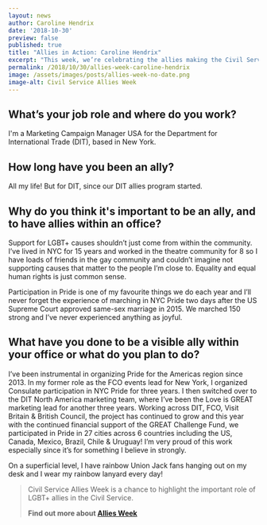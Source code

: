 ```yaml
---
layout: news
author: Caroline Hendrix
date: '2018-10-30'
preview: false
published: true
title: "Allies in Action: Caroline Hendrix"
excerpt: "This week, we’re celebrating the allies making the Civil Service a great place to work for LGBT+ people. Caroline works for the Department for International Trade. In this post, we asked Caroline tells us what being an ally means to her."
permalink: /2018/10/30/allies-week-caroline-hendrix
image: /assets/images/posts/allies-week-no-date.png
image-alt: Civil Service Allies Week
---
```


## What’s your job role and where do you work? 

I'm a Marketing Campaign Manager USA for the Department for International Trade (DIT), based in New York.

## How long have you been an ally?  

All my life! But for DIT, since our DIT allies program started.

## Why do you think it's important to be an ally, and to have allies within an office?  

Support for LGBT+ causes shouldn’t just come from within the community. I’ve lived in NYC for 15 years and worked in the theatre community for 8 so I have loads of friends in the gay community and couldn’t imagine not supporting causes that matter to the people I’m close to. Equality and equal human rights is just common sense. 

Participation in Pride is one of my favourite things we do each year and I’ll never forget the experience of marching in NYC Pride two days after the US Supreme Court approved same-sex marriage in 2015. We marched 150 strong and I’ve never experienced anything as joyful. 

## What have you done to be a visible ally within your office or what do you plan to do? 

I’ve been instrumental in organizing Pride for the Americas region since 2013. In my former role as the FCO events lead for New York, I organized Consulate participation in NYC Pride for three years. I then switched over to the DIT North America marketing team, where I’ve been the Love is GREAT marketing lead for another three years. Working across DIT, FCO, Visit Britain & British Council, the project has continued to grow and this year with the continued financial support of the GREAT Challenge Fund, we participated in Pride in 27 cities across 6 countries including the US, Canada, Mexico, Brazil, Chile & Uruguay! 
I’m very proud of this work especially since it’s for something I believe in strongly. 

On a superficial level, I have rainbow Union Jack fans hanging out on my desk and I wear my rainbow lanyard every day!

> Civil Service Allies Week is a chance to highlight the important role of LGBT+ allies in the Civil Service. 
>
> **Find out more about [Allies Week](/allies-week)**